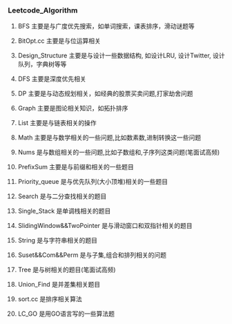 ### Leetcode_Algorithm

1. BFS 主要是与广度优先搜索，如单词搜索，课表排序，滑动谜题等

2. BitOpt.cc 主要是与位运算相关

3. Design_Structure 主要是与设计一些数据结构, 如设计LRU, 设计Twitter, 设计队列，字典树等等

4. DFS 主要是深度优先相关

5. DP 主要是与动态规划相关，如经典的股票买卖问题,打家劫舍问题

6. Graph 主要是图论相关知识，如拓扑排序

7. List 主要是与链表相关的操作

8. Math 主要是与数学相关的一些问题,比如数素数,进制转换这一些问题

9. Nums 是与数组相关的一些问题,比如子数组和,子序列这类问题(笔面试高频)

10. PrefixSum 主要是与前缀和相关的一些题目

11. Priority_queue 是与优先队列(大小顶堆)相关的一些题目

12. Search 是与二分查找相关的题目

13. Single_Stack 是单调栈相关的题目

14. SlidingWindow&&TwoPointer 是与滑动窗口和双指针相关的题目

15. String 是与字符串相关的题目

16. Suset&&Com&&Perm 是与子集,组合和排列相关的问题

17. Tree 是与树相关的题目(笔面试高频)

18. Union_Find 是并差集相关题目

19. sort.cc 是排序相关算法

20. LC_GO 是用GO语言写的一些算法题

